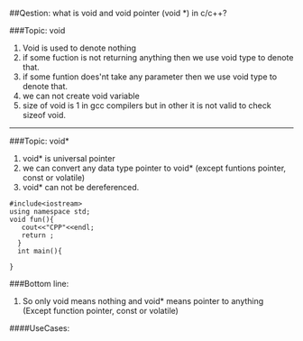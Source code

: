 ##Qestion: what is void and void pointer (void \*) in c/c++?

###Topic: void

1. Void is used to denote nothing
2. if some fuction is not returning anything then we use void type to denote that.
3. if some funtion does'nt take any parameter then we use void type to denote that.
4. we can not create void variable
5. size of void is 1 in gcc compilers but in other it is not valid to check sizeof void.

---

###Topic: void\*

1. void\* is universal pointer
2. we can convert any data type pointer to void\* (except funtions pointer, const or volatile)
3. void\* can not be dereferenced.

```
#include<iostream>
using namespace std;
void fun(){
   cout<<"CPP"<<endl;
   return ;
  }
  int main(){

}
```

###Bottom line:

1. So only void means nothing and void\* means pointer to anything (Except function pointer, const or volatile)

####UseCases:
